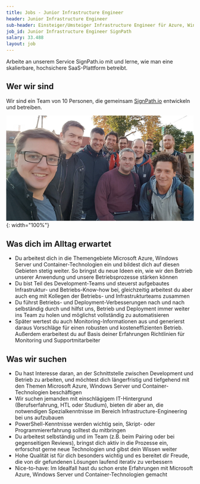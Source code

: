 ```yaml
---
title: Jobs - Junior Infrastructure Engineer
header: Junior Infrastructure Engineer
sub-header: Einsteiger/Umsteiger Infrastructure Engineer für Azure, Windows Server und Container-Technologien im Development-Team m/w/d (Vollzeit/Teilzeit, auch Berufspraktikum möglich)
job_id: Junior Infrastructure Engineer SignPath
salary: 33.488
layout: job
---
```


Arbeite an unserem Service SignPath.io mit und lerne, wie man eine skalierbare, hochsichere SaaS-Plattform betreibt.

## Wer wir sind

Wir sind ein Team von 10 Personen, die gemeinsam [SignPath.io](https://signpath.io) entwickeln und betreiben.

![Team-Foto](/assets/img/jobs/team-photo.jpg){: width="100%"}

## Was dich im Alltag erwartet

* Du arbeitest dich in die Themengebiete Microsoft Azure, Windows Server und Container-Technologien ein und bildest dich auf diesen Gebieten stetig weiter. So bringst du neue Ideen ein, wie wir den Betrieb unserer Anwendung und unsere Betriebsprozesse stärken können
* Du bist Teil des Development-Teams und steuerst aufgebautes Infrastruktur- und Betriebs-Know-how bei, gleichzeitig arbeitest du aber auch eng mit Kollegen der Betriebs- und Infrastrukturteams zusammen
* Du führst Betriebs- und Deployment-Verbesserungen nach und nach selbständig durch und hilfst uns, Betrieb und Deployment immer weiter ins Team zu holen und möglichst vollständig zu automatisieren
* Später wertest du auch Monitoring-Informationen aus und generierst daraus Vorschläge für einen robusten und kosteneffizienten Betrieb. Außerdem erarbeitest du auf Basis deiner Erfahrungen Richtlinien für Monitoring und Supportmitarbeiter

## Was wir suchen

* Du hast Interesse daran, an der Schnittstelle zwischen Development und Betrieb zu arbeiten, und möchtest dich längerfristig und tiefgehend mit den Themen Microsoft Azure, Windows Server und Container-Technologien beschäftigen
* Wir suchen jemanden mit einschlägigem IT-Hintergrund (Berufserfahrung, HTL oder Studium), bieten dir aber an, die notwendigen Spezialkenntnisse im Bereich Infrastructure-Engineering bei uns aufzubauen
* PowerShell-Kenntnisse werden wichtig sein, Skript- oder Programmiererfahrung solltest du mitbringen
* Du arbeitest selbständig und im Team (z.B. beim Pairing oder bei gegenseitigen Reviews), bringst dich aktiv in die Prozesse ein, erforschst gerne neue Technologien und gibst dein Wissen weiter
* Hohe Qualität ist für dich besonders wichtig und es bereitet dir Freude, die von dir gefundenen Lösungen laufend iterativ zu verbessern
* Nice-to-have: Im Idealfall hast du schon erste Erfahrungen mit Microsoft Azure, Windows Server und Container-Technologien gemacht